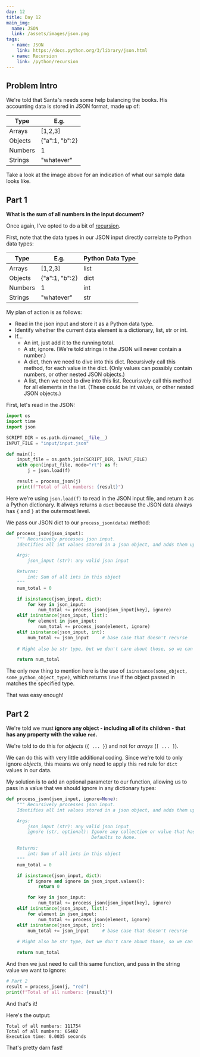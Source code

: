 ```yaml
---
day: 12
title: Day 12
main_img:
  name: JSON
  link: /assets/images/json.png
tags: 
  - name: JSON
    link: https://docs.python.org/3/library/json.html
  - name: Recursion
    link: /python/recursion
---
```


## Problem Intro

We're told that Santa's needs some help balancing the books.  His accounting data is stored in JSON format, made up of:

|Type|E.g.|
|----|----|
|Arrays|[1,2,3]|
|Objects|{"a":1, "b":2}|
|Numbers|1|
|Strings|"whatever"|

Take a look at the image above for an indication of what our sample data looks like.

## Part 1

**What is the sum of all numbers in the input document?**

Once again, I've opted to do a bit of [recursion](/python/recursion).

First, note that the data types in our JSON input directly correlate to Python data types:

|Type|E.g.|Python Data Type|
|----|----|----------------|
|Arrays|[1,2,3]|list|
|Objects|{"a":1, "b":2}|dict|
|Numbers|1|int|
|Strings|"whatever"|str|

My plan of action is as follows:

- Read in the json input and store it as a Python data type.
- Identify whether the current data element is a dictionary, list, str or int.
- If...
  - An int, just add it to the running total.
  - A str, ignore. (We're told strings in the JSON will never contain a number.)
  - A dict, then we need to dive into this dict. Recursively call this method, for each value in the dict. (Only values can possibly contain numbers, or other nested JSON objects.)
  - A list, then we need to dive into this list. Recurisvely call this method for all elements in the list. (These could be int values, or other nested JSON objects.)

First, let's read in the JSON:

```python
import os
import time
import json

SCRIPT_DIR = os.path.dirname(__file__) 
INPUT_FILE = "input/input.json"

def main():
    input_file = os.path.join(SCRIPT_DIR, INPUT_FILE)
    with open(input_file, mode="rt") as f:
        j = json.load(f)

    result = process_json(j)
    print(f"Total of all numbers: {result}")
```

Here we're using `json.load(f)` to read in the JSON input file, and return it as a Python dictionary.  It always returns a `dict` because the JSON data always has `{` and `}` at the outermost level.

We pass our JSON dict to our `process_json(data)` method:

```python
def process_json(json_input):
    """ Recursively processes json input. 
    Identifies all int values stored in a json object, and adds them up.

    Args:
        json_input (str): any valid json input

    Returns:
        int: Sum of all ints in this object
    """
    num_total = 0

    if isinstance(json_input, dict):
        for key in json_input:
            num_total += process_json(json_input[key], ignore)
    elif isinstance(json_input, list):
        for element in json_input:
            num_total += process_json(element, ignore) 
    elif isinstance(json_input, int):
        num_total += json_input     # base case that doesn't recurse
    
    # Might also be str type, but we don't care about those, so we can ignore this case.

    return num_total
```

The only new thing to mention here is the use of `isinstance(some_object, some_python_object_type)`, which returns `True` if the object passed in matches the specified type.

That was easy enough!

## Part 2

We're told we must **ignore any object - including all of its children - that has any property with the value `red`.**

We're told to do this for _objects_ (`{ ... }`) and not for _arrays_ (`[ ... ]`).

We can do this with very little additional coding. Since we're told to only ignore _objects_, this means we only need to apply this `red` rule for `dict` values in our data.

My solution is to add an optional parameter to our function, allowing us to pass in a value that we should ignore in any dictionary types:

```python
def process_json(json_input, ignore=None):
    """ Recursively processes json input. 
    Identifies all int values stored in a json object, and adds them up.

    Args:
        json_input (str): any valid json input
        ignore (str, optional): Ignore any collection or value that has an element with this value.
                                Defaults to None.

    Returns:
        int: Sum of all ints in this object
    """
    num_total = 0

    if isinstance(json_input, dict):
        if ignore and ignore in json_input.values():
            return 0

        for key in json_input:
            num_total += process_json(json_input[key], ignore)
    elif isinstance(json_input, list):
        for element in json_input:
            num_total += process_json(element, ignore) 
    elif isinstance(json_input, int):
        num_total += json_input     # base case that doesn't recurse
    
    # Might also be str type, but we don't care about those, so we can ignore this case.

    return num_total
```

And then we just need to call this same function, and pass in the string value we want to ignore:

```python
# Part 2
result = process_json(j, "red")
print(f"Total of all numbers: {result}")
```

And that's it!

Here's the output:

```text
Total of all numbers: 111754
Total of all numbers: 65402
Execution time: 0.0035 seconds
```

That's pretty darn fast!
